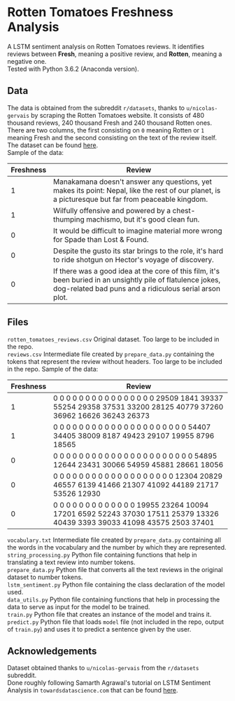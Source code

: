 # Rotten Tomatoes Freshness Analysis
A LSTM sentiment analysis on Rotten Tomatoes reviews. It identifies reviews between **Fresh**, meaning a positive review, and **Rotten**, meaning a negative one.\
Tested with Python 3.6.2 (Anaconda version).
## Data
The data is obtained from the subreddit `r/datasets`, thanks to `u/nicolas-gervais` by scraping the Rotten Tomatoes website. It consists of 480 thousand reviews, 240 thousand Fresh and 240 thousand Rotten ones. There are two columns, the first consisting on `0` meaning Rotten or `1` meaning Fresh and the second consisting on the text of the review itself. The dataset can be found [here](https://drive.google.com/file/d/1N8WCMci_jpDHwCVgSED-B9yts-q9_Bb5/view?usp=sharing).\
Sample of the data:

Freshness | Review
--- | ---
1 | Manakamana doesn't answer any questions, yet makes its point: Nepal, like the rest of our planet, is a picturesque but far from peaceable kingdom.
1 | Wilfully offensive and powered by a chest-thumping machismo, but it's good clean fun.
0 | It would be difficult to imagine material more wrong for Spade than Lost & Found.
0 | Despite the gusto its star brings to the role, it's hard to ride shotgun on Hector's voyage of discovery.
0 | If there was a good idea at the core of this film, it's been buried in an unsightly pile of flatulence jokes, dog-related bad puns and a ridiculous serial arson plot.

## Files
`rotten_tomatoes_reviews.csv` Original dataset. Too large to be included in the repo.\
`reviews.csv` Intermediate file created by `prepare_data.py` containing the tokens that represent the review without headers. Too large to be included in the repo. Sample of the data:

Freshness | Review
--- | ---
1 | 0 0 0 0 0 0 0 0 0 0 0 0 0 0 0 0 29509 1841 39337 55254 29358 37531 33200 28125 40779 37260 36962 16626 36243 26373
1 | 0 0 0 0 0 0 0 0 0 0 0 0 0 0 0 0 0 0 0 0 0 54407 34405 38009 8187 49423 29107 19955 8796 18565
0 | 0 0 0 0 0 0 0 0 0 0 0 0 0 0 0 0 0 0 0 0 0 0 54895 12644 23431 30066 54959 45881 28661 18056
0 | 0 0 0 0 0 0 0 0 0 0 0 0 0 0 0 0 0 0 0 12304 20829 46557 6139 41466 21307 41092 44189 21717 53526 12930
0 | 0 0 0 0 0 0 0 0 0 0 0 0 0 19955 23264 10094 17201 6592 52243 37030 17511 25379 13326 40439 3393 39033 41098 43575 2503 37401

`vocabulary.txt` Intermediate file created by `prepare_data.py` containing all the words in the vocabulary and the number by which they are represented.\
`string_processing.py` Python file containing functions that help in translating a text review into number tokens.\
`prepare_data.py` Python file that converts all the text reviews in the original dataset to number tokens.\
`lstm_sentiment.py` Python file containing the class declaration of the model used.\
`data_utils.py` Python file containing functions that help in processing the data to serve as input for the model to be trained.\
`train.py` Python file that creates an instance of the model and trains it.\
`predict.py` Python file that loads `model` file (not included in the repo, output of `train.py`) and uses it to predict a sentence given by the user.
## Acknowledgements
Dataset obtained thanks to `u/nicolas-gervais` from the `r/datasets` subreddit.\
Done roughly following Samarth Agrawal's tutorial on LSTM Sentiment Analysis in `towardsdatascience.com` that can be found [here](https://towardsdatascience.com/sentiment-analysis-using-lstm-step-by-step-50d074f09948).
